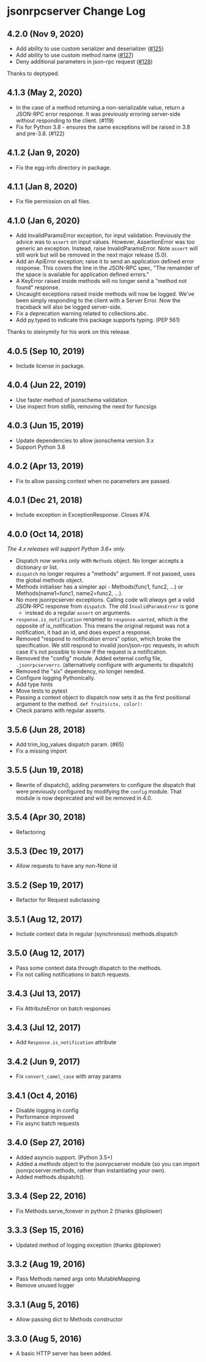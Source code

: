 # jsonrpcserver Change Log

## 4.2.0 (Nov 9, 2020)

- Add ability to use custom serializer and deserializer ([#125](https://github.com/bcb/jsonrpcserver/pull/125))
- Add ability to use custom method name ([#127](https://github.com/bcb/jsonrpcserver/pull/127))
- Deny additional parameters in json-rpc request ([#128](https://github.com/bcb/jsonrpcserver/pull/128))

Thanks to deptyped.

## 4.1.3 (May 2, 2020)

- In the case of a method returning a non-serializable value, return a JSON-RPC
  error response. It was previously erroring server-side without responding to
  the client. (#119)
- Fix for Python 3.8 - ensures the same exceptions will be raised in 3.8 and
  pre-3.8. (#122)

## 4.1.2 (Jan 9, 2020)

- Fix the egg-info directory in package.

## 4.1.1 (Jan 8, 2020)

- Fix file permission on all files.

## 4.1.0 (Jan 6, 2020)

- Add InvalidParamsError exception, for input validation. Previously the
  advice was to `assert` on input values. However, AssertionError was too
  generic an exception. Instead, raise InvalidParamsError. Note `assert` will
  still work but will be removed in the next major release (5.0).
- Add an ApiError exception; raise it to send an application defined error
  response. This covers the line in the JSON-RPC spec, "The remainder of the
  space is available for application defined errors."
- A KeyError raised inside methods will no longer send a "method not found"
  response.
- Uncaught exceptions raised inside methods will now be logged. We've been
  simply responding to the client with a Server Error. Now the traceback will
  also be logged server-side.
- Fix a deprecation warning related to collections.abc.
- Add py.typed to indicate this package supports typing. (PEP 561)

Thanks to steinymity for his work on this release.

## 4.0.5 (Sep 10, 2019)

- Include license in package.

## 4.0.4 (Jun 22, 2019)

- Use faster method of jsonschema validation
- Use inspect from stdlib, removing the need for funcsigs

## 4.0.3 (Jun 15, 2019)

- Update dependencies to allow jsonschema version 3.x
- Support Python 3.8

## 4.0.2 (Apr 13, 2019)

- Fix to allow passing context when no parameters are passed.

## 4.0.1 (Dec 21, 2018)

- Include exception in ExceptionResponse. Closes #74.

## 4.0.0 (Oct 14, 2018)

_The 4.x releases will support Python 3.6+ only._

- Dispatch now works only with `Methods` object. No longer accepts a
  dictionary or list.
- `dispatch` no longer requires a "methods" argument. If not passed, uses the
  global methods object.
- Methods initialiser has a simpler api - Methods(func1, func2, ...) or
  Methods(name1=func1, name2=func2, ...).
- No more jsonrpcserver exceptions. Calling code will _always_ get a valid
  JSON-RPC response from `dispatch`. The old `InvalidParamsError` is gone
  - instead do a regular `assert` on arguments.
- `response.is_notification` renamed to `response.wanted`, which is the
  opposite of is_notification. This means the original request was not a
  notification, it had an id, and does expect a response.
- Removed "respond to notification errors" option, which broke the
  specification. We still respond to invalid json/json-rpc requests, in which
  case it's not possible to know if the request is a notification.
- Removed the "config" module. Added external config file, `.jsonrpcserverrc`.
  (alternatively configure with arguments to dispatch)
- Removed the "six" dependency, no longer needed.
- Configure logging Pythonically.
- Add type hints
- Move tests to pytest
- Passing a context object to dispatch now sets it as the first positional
  argument to the method. `def fruits(ctx, color):`
- Check params with regular asserts.

## 3.5.6 (Jun 28, 2018)
- Add trim_log_values dispatch param. (#65)
- Fix a missing import

## 3.5.5 (Jun 19, 2018)
- Rewrite of dispatch(), adding parameters to configure the dispatch that were
  previously configured by modifying the `config` module. That module is now
  deprecated and will be removed in 4.0.

## 3.5.4 (Apr 30, 2018)
- Refactoring

## 3.5.3 (Dec 19, 2017)
- Allow requests to have any non-None id

## 3.5.2 (Sep 19, 2017)
- Refactor for Request subclassing

## 3.5.1 (Aug 12, 2017)
- Include context data in regular (synchronous) methods.dispatch

## 3.5.0 (Aug 12, 2017)
- Pass some context data through dispatch to the methods.
- Fix not calling notifications in batch requests.

## 3.4.3 (Jul 13, 2017)
- Fix AttributeError on batch responses

## 3.4.3 (Jul 12, 2017)
- Add `Response.is_notification` attribute

## 3.4.2 (Jun 9, 2017)
- Fix `convert_camel_case` with array params

## 3.4.1 (Oct 4, 2016)
- Disable logging in config
- Performance improved
- Fix async batch requests

## 3.4.0 (Sep 27, 2016)
- Added asyncio support. (Python 3.5+)
- Added a *methods* object to the jsonrpcserver module (so you can import
  jsonrpcserver.methods, rather than instantiating your own).
- Added methods.dispatch().

## 3.3.4 (Sep 22, 2016)
- Fix Methods.serve_forever in python 2 (thanks @bplower)

## 3.3.3 (Sep 15, 2016)
- Updated method of logging exception (thanks @bplower)

## 3.3.2 (Aug 19, 2016)
- Pass Methods named args onto MutableMapping
- Remove unused logger

## 3.3.1 (Aug 5, 2016)
- Allow passing dict to Methods constructor

## 3.3.0 (Aug 5, 2016)
- A basic HTTP server has been added.
